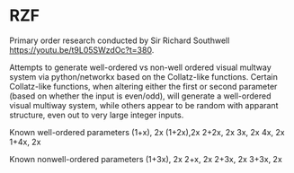 # RZF

Primary order research conducted by Sir Richard Southwell https://youtu.be/t9L05SWzdOc?t=380. 

Attempts to generate well-ordered vs non-well ordered visual multway system via python/networkx based on the Collatz-like functions. Certain Collatz-like functions, when altering either the first or second parameter (based on whether the input is even/odd), will generate a well-ordered visual multiway system, while others appear to be random with apparant structure, even out to very large integer inputs.

Known well-ordered parameters
(1+x), 2x
(1+2x),2x
2+2x, 2x
3x, 2x
4x, 2x
1+4x, 2x

Known nonwell-ordered parameters
(1+3x), 2x
2+x, 2x
2+3x, 2x
3+3x, 2x
